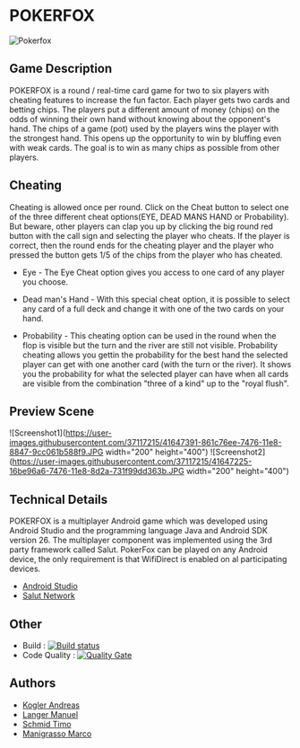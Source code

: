 # POKERFOX
![Pokerfox](https://github.com/mamanigrasso/PartyPoker/blob/master/app/src/main/res/drawable-xxhdpi/fox.png)

## Game Description


POKERFOX is a round / real-time card game for two to six players with cheating features to increase the fun factor. 
Each player gets two cards and betting chips. The players put a different amount of money (chips) on the odds of winning 
their own hand without knowing about the opponent's hand. The chips of a game (pot) used by the players wins the player with 
the strongest hand. This opens up the opportunity to win by bluffing even with weak cards. 
The goal is to win as many chips as possible from other players.

## Cheating

Cheating is allowed once per round. Click on the Cheat button to select one of the three different cheat options(EYE, DEAD MANS HAND or Probability).
But beware, other players can clap you up by clicking the big round red button with the call sign and selecting the player who cheats.
If the player is correct, then the round ends for the cheating player and the player who pressed the button gets 1/5 of the chips from the player who has cheated.

* Eye - The Eye Cheat option gives you access to one card of any player you choose.

* Dead man's Hand - With this special cheat option, it is possible to select any card of a full deck and change it with one of the two cards on your hand.

* Probability - This cheating option can be used in the round when the flop is visible but the turn and the river are still not visible. Probability cheating allows you gettin the probability for the best hand the selected player can get with one another card (with the turn or the river). It shows you the probability for what the selected player can have when all cards are visible from the combination "three of a kind" up to the "royal flush".

## Preview Scene

![Screenshot1](https://user-images.githubusercontent.com/37117215/41647391-861c76ee-7476-11e8-8847-9cc061b588f9.JPG width="200" height="400")
![Screenshot2](https://user-images.githubusercontent.com/37117215/41647225-16be96a6-7476-11e8-8d2a-731f99dd363b.JPG width="200" height="400")


## Technical Details

POKERFOX is a multiplayer Android game which was developed using Android Studio and the programming language
Java and Android SDK version 26. The multiplayer component was implemented using the 3rd party framework called Salut.
PokerFox can be played on any Android device, the only requirement is that WifiDirect is enabled on al participating devices.

* [Android Studio](https://developer.android.com/studio/) 
* [Salut Network](https://salut-a-toi.org/)

## Other

* Build : [![Build status](https://travis-ci.com/mamanigrasso/PartyPoker.svg?branch=master)](https://travis-ci.com/mamanigrasso/PartyPoker) 
* Code Quality : [![Quality Gate](https://sonarcloud.io/api/project_badges/measure?project=com.sonarqube.examples.standard-sqscanner-travis-project&metric=alert_status)](https://sonarcloud.io/dashboard/index/com.sonarqube.examples.standard-sqscanner-travis-project)

## Authors

* [Kogler Andreas](https://github.com/andreaskog/)
* [Langer Manuel](https://github.com/manlanger/)
* [Schmid Timo](https://github.com/dalton666/)
* [Manigrasso Marco](https://github.com/mamanigrasso/)
